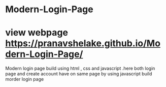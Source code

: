 # Modern-Login-Page
# view webpage https://pranavshelake.github.io/Modern-Login-Page/
Modern login page build using html , css and javascript .here both login page and create account  have on same page by using javascript build morder login page
